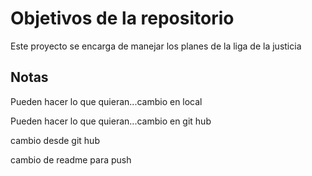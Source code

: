 # Objetivos de la repositorio

Este proyecto se encarga de manejar los planes de la liga de la justicia


## Notas

Pueden hacer lo que quieran...cambio en local

Pueden hacer lo que quieran...cambio en git hub

cambio desde git hub

cambio de readme para push
